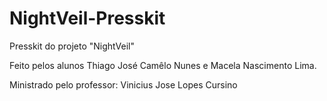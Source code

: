 # NightVeil-Presskit
Presskit do projeto "NightVeil"

Feito pelos alunos Thiago José Camêlo Nunes e Macela Nascimento Lima.

Ministrado pelo professor: Vinicius Jose Lopes Cursino
